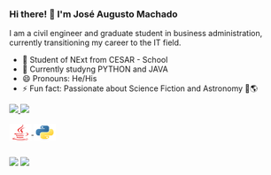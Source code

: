 ### Hi there! 👋 I'm José Augusto Machado

I am a civil engineer and graduate student in business administration, currently transitioning my career to the IT field.

- 🔭 Student of NExt from CESAR - School
- 🌱 Currently studyng PYTHON and JAVA
- 😄 Pronouns: He/His
- ⚡ Fun fact: Passionate about Science Fiction and Astronomy 🚀🌎

<div>
  <a href="https://github.com/jaugustomachado">
  <img height="145em" src="https://github-readme-stats.vercel.app/api?username=jaugustomachado&show_icons=true&theme=dracula&include_all_commits=true&count_private=true"/>
  <img height="145em" src="https://github-readme-stats.vercel.app/api/top-langs/?username=jaugustomachado&layout=compact&langs_count=7&theme=dracula"/>
</div>

<div style="display: inline_block"><br>
  <img align="center" alt="Rafa-Js" height="30" width="40" src="https://raw.githubusercontent.com/devicons/devicon/master/icons/java/java-plain.svg">
  <img align="center" alt="Rafa-Python" height="30" width="40" src="https://raw.githubusercontent.com/devicons/devicon/master/icons/python/python-original.svg">
</div>
 
  ##
  
<div> 
  <a href = "mailto:jose.augusto.machado@hotmail.com"><img src="https://img.shields.io/badge/Microsoft_Outlook-0078D4?style=for-the-badge&logo=microsoft-outlook&logoColor=white" target="_blank"></a>
  <a href="https://www.linkedin.com/in/jos%C3%A9-augusto-machado-9ab81612a/" target="_blank"><img src="https://img.shields.io/badge/-LinkedIn-%230077B5?style=for-the-badge&logo=linkedin&logoColor=white" target="_blank"></a> 
 
</div>

